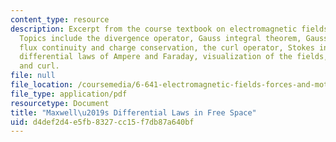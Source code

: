```yaml
---
content_type: resource
description: Excerpt from the course textbook on electromagnetic fields and energy.
  Topics include the divergence operator, Gauss integral theorem, Gauss law, magnetic
  flux continuity and charge conservation, the curl operator, Stokes integral theorem,
  differential laws of Ampere and Faraday, visualization of the fields, and divergance
  and curl.
file: null
file_location: /coursemedia/6-641-electromagnetic-fields-forces-and-motion-spring-2005/d4def2d4e5fb8327cc15f7db87a640bf_02.pdf
file_type: application/pdf
resourcetype: Document
title: "Maxwell\u2019s Differential Laws in Free Space"
uid: d4def2d4-e5fb-8327-cc15-f7db87a640bf
---
```

